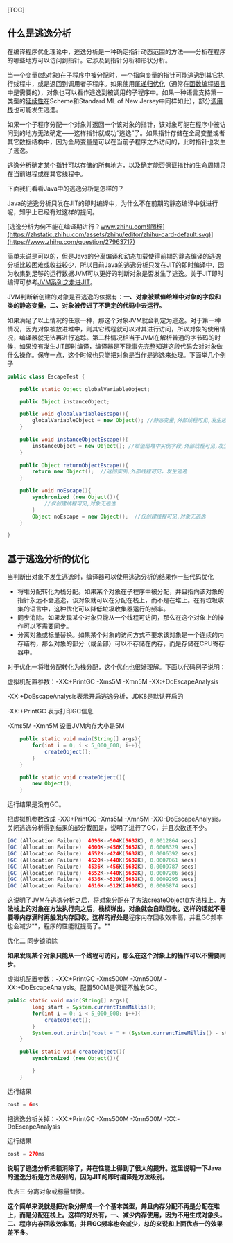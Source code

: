 [TOC]



## 什么是逃逸分析

在编译程序优化理论中，逃逸分析是一种确定指针动态范围的方法——分析在程序的哪些地方可以访问到指针。它涉及到指针分析和形状分析。

当一个变量(或对象)在子程序中被分配时，一个指向变量的指针可能逃逸到其它执行线程中，或是返回到调用者子程序。如果使用[尾递归优化](https://link.zhihu.com/?target=https%3A//zh.wikipedia.org/w/index.php%3Ftitle%3D%E5%B0%BE%E9%80%92%E5%BD%92%E4%BC%98%E5%8C%96%26action%3Dedit%26redlink%3D1)（通常在[函数编程语言](https://link.zhihu.com/?target=https%3A//zh.wikipedia.org/wiki/%E5%87%BD%E6%95%B8%E7%A8%8B%E5%BC%8F%E8%AA%9E%E8%A8%80)中是需要的），对象也可以看作逃逸到被调用的子程序中。如果一种语言支持第一类型的[延续性](https://link.zhihu.com/?target=https%3A//zh.wikipedia.org/wiki/%E5%BB%B6%E7%BA%8C%E6%80%A7)在Scheme和Standard ML of New Jersey中同样如此），部分[调用栈](https://link.zhihu.com/?target=https%3A//zh.wikipedia.org/wiki/%E8%B0%83%E7%94%A8%E6%A0%88)也可能发生逃逸。

如果一个子程序分配一个对象并返回一个该对象的指针，该对象可能在程序中被访问到的地方无法确定——这样指针就成功“逃逸”了。如果指针存储在全局变量或者其它数据结构中，因为全局变量是可以在当前子程序之外访问的，此时指针也发生了逃逸。

逃逸分析确定某个指针可以存储的所有地方，以及确定能否保证指针的生命周期只在当前进程或在其它线程中。

下面我们看看Java中的逃逸分析是怎样的？

Java的逃逸分析只发在JIT的即时编译中，为什么不在前期的静态编译中就进行呢，知乎上已经有过这样的提问。

[逃逸分析为何不能在编译期进行？www.zhihu.com![图标](https://zhstatic.zhihu.com/assets/zhihu/editor/zhihu-card-default.svg)](https://www.zhihu.com/question/27963717)

简单来说是可以的，但是Java的分离编译和动态加载使得前期的静态编译的逃逸分析比较困难或收益较少，所以目前Java的逃逸分析只发在JIT的即时编译中，因为收集到足够的运行数据JVM可以更好的判断对象是否发生了逃逸。关于JIT即时编译可参考[JVM系列之走进JIT](https://zhuanlan.zhihu.com/p/55751295)。

JVM判断新创建的对象是否逃逸的依据有：**一、对象被赋值给堆中对象的字段和类的静态变量。二、对象被传进了不确定的代码中去运行。**

如果满足了以上情况的任意一种，那这个对象JVM就会判定为逃逸。对于第一种情况，因为对象被放进堆中，则其它线程就可以对其进行访问，所以对象的使用情况，编译器就无法再进行追踪。第二种情况相当于JVM在解析普通的字节码的时候，如果没有发生JIT即时编译，编译器是不能事先完整知道这段代码会对对象做什么操作。保守一点，这个时候也只能把对象是当作是逃逸来处理。下面举几个例子

```java
public class EscapeTest {

    public static Object globalVariableObject;

    public Object instanceObject;

    public void globalVariableEscape(){
        globalVariableObject = new Object(); //静态变量,外部线程可见,发生逃逸
    }

    public void instanceObjectEscape(){
        instanceObject = new Object(); //赋值给堆中实例字段,外部线程可见,发生逃逸
    }
    
    public Object returnObjectEscape(){
        return new Object();  //返回实例,外部线程可见，发生逃逸
    }

    public void noEscape(){
        synchronized (new Object()){
            //仅创建线程可见,对象无逃逸
        }
        Object noEscape = new Object();  //仅创建线程可见,对象无逃逸
    }

}
```



## 基于逃逸分析的优化

当判断出对象不发生逃逸时，编译器可以使用逃逸分析的结果作一些代码优化

- 将堆分配转化为栈分配。如果某个对象在子程序中被分配，并且指向该对象的指针永远不会逃逸，该对象就可以在分配在栈上，而不是在堆上。在有垃圾收集的语言中，这种优化可以降低垃圾收集器运行的频率。
- 同步消除。如果发现某个对象只能从一个线程可访问，那么在这个对象上的操作可以不需要同步。
- 分离对象或标量替换。如果某个对象的访问方式不要求该对象是一个连续的内存结构，那么对象的部分（或全部）可以不存储在内存，而是存储在CPU寄存器中。



对于优化一将堆分配转化为栈分配，这个优化也很好理解。下面以代码例子说明：

虚拟机配置参数：-XX:+PrintGC -Xms5M -Xmn5M -XX:+DoEscapeAnalysis

-XX:+DoEscapeAnalysis表示开启逃逸分析，JDK8是默认开启的

-XX:+PrintGC 表示打印GC信息

-Xms5M -Xmn5M 设置JVM内存大小是5M

```java
    public static void main(String[] args){
        for(int i = 0; i < 5_000_000; i++){
            createObject();
        }
    }

    public static void createObject(){
        new Object();
    }
```

运行结果是没有GC。

把虚拟机参数改成 -XX:+PrintGC -Xms5M -Xmn5M -XX:-DoEscapeAnalysis。关闭逃逸分析得到结果的部分截图是，说明了进行了GC，并且次数还不少。

```java
[GC (Allocation Failure)  4096K->504K(5632K), 0.0012864 secs]
[GC (Allocation Failure)  4600K->456K(5632K), 0.0008329 secs]
[GC (Allocation Failure)  4552K->424K(5632K), 0.0006392 secs]
[GC (Allocation Failure)  4520K->440K(5632K), 0.0007061 secs]
[GC (Allocation Failure)  4536K->456K(5632K), 0.0009787 secs]
[GC (Allocation Failure)  4552K->440K(5632K), 0.0007206 secs]
[GC (Allocation Failure)  4536K->520K(5632K), 0.0009295 secs]
[GC (Allocation Failure)  4616K->512K(4608K), 0.0005874 secs]
```

这说明了JVM在逃逸分析之后，将对象分配在了方法createObject()方法栈上。**方法栈上的对象在方法执行完之后，栈桢弹出，对象就会自动回收。这样的话就不需要等内存满时再触发内存回收。这样的好处是**程序内存回收效率高，并且GC频率也会减少**，程序的性能就提高了。**

优化二 同步锁消除

**如果发现某个对象只能从一个线程可访问，那么在这个对象上的操作可以不需要同步**。

虚拟机配置参数：-XX:+PrintGC -Xms500M -Xmn500M -XX:+DoEscapeAnalysis。配置500M是保证不触发GC。

```java
public static void main(String[] args){
        long start = System.currentTimeMillis();
        for(int i = 0; i < 5_000_000; i++){
            createObject();
        }
        System.out.println("cost = " + (System.currentTimeMillis() - start) + "ms");
    }

    public static void createObject(){
        synchronized (new Object()){

        }
    }
```

运行结果

```java
cost = 6ms
```

把逃逸分析关掉：-XX:+PrintGC -Xms500M -Xmn500M -XX:-DoEscapeAnalysis

运行结果

```java
cost = 270ms
```

**说明了逃逸分析把锁消除了，并在性能上得到了很大的提升。这里说明一下Java的逃逸分析是方法级别的，因为JIT的即时编译是方法级别。**

优点三 分离对象或标量替换。

**这个简单来说就是把对象分解成一个个基本类型，并且内存分配不再是分配在堆上，而是分配在栈上。这样的好处有，一、减少内存使用，因为不用生成对象头。 二、程序内存回收效率高，并且GC频率也会减少，总的来说和上面优点一的效果差不多**。